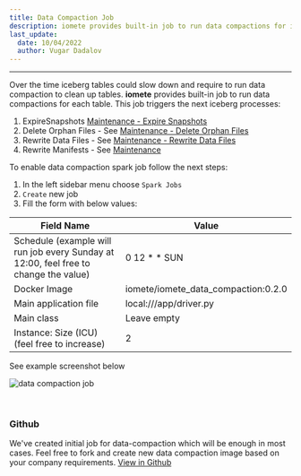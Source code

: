 ```yaml
---
title: Data Compaction Job
description: iomete provides built-in job to run data compactions for iceberg tables that slow down over the time and require to run data compaction to clean up tables
last_update:
  date: 10/04/2022
  author: Vugar Dadalov
---
```


___

Over the time iceberg tables could slow down and require to run data compaction to clean up tables.
**iomete** provides built-in job to run data compactions for each table. This job triggers the next iceberg processes:
1. ExpireSnapshots [Maintenance - Expire Snapshots](doc:data-compaction#expire-snapshots)
2. Delete Orphan Files - See [Maintenance - Delete Orphan Files](doc:data-compaction#delete-orphan-files)
3. Rewrite Data Files - See [Maintenance - Rewrite Data Files](doc:data-compaction#compact-data-files) 
4. Rewrite Manifests - See [Maintenance](doc:data-compaction#rewrite-manifests) 
   
To enable data compaction spark job follow the next steps:
1. In the left sidebar menu choose `Spark Jobs`
2. `Create` new job
3. Fill the form with below values:

| Field Name                                                                           	| Value                               	|
|--------------------------------------------------------------------------------------	|-------------------------------------	|
| Schedule (example will run job every Sunday at 12:00, feel free to change the value) 	| 0 12 * * SUN                        	|
| Docker Image                                                                         	| iomete/iomete_data_compaction:0.2.0 	|
| Main application file                                                                	| local:///app/driver.py              	|
| Main class                                                                           	| Leave empty                         	|
| Instance: Size (ICU) (feel free to increase)                                         	| 2                                   	|

See example screenshot below

![data compaction job](/img/spark-job/data-compaction-job.png)

<br/>
 

### Github

We've created initial job for data-compaction which will be enough in most cases. Feel free to fork and create new data compaction image based on your company requirements. 
[View in Github](https://github.com/iomete/data-compaction-job)